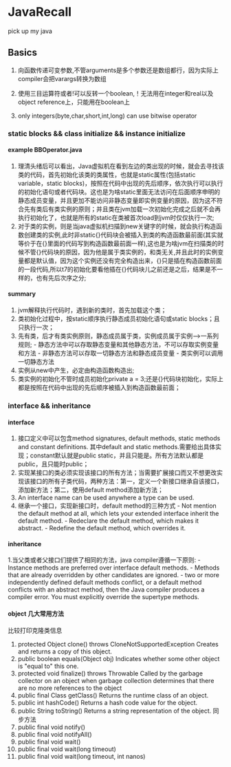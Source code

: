 # JavaRecall
pick up my java

## Basics
  1. 向函数传递可变参数,不管arguments是多个参数还是数组都行，因为实际上compiler会把varargs转换为数组

  2. 使用三目运算符或者!可以反转一个boolean,！无法用在integer和real以及object reference上，只能用在boolean上

  3. only integers(byte,char,short,int,long) can use bitwise operator

### static blocks && class initialize && instance initialize

#### example BBOperator.java
  1. 理清头绪后可以看出，Java虚拟机在看到左边的类出现的时候，就会去寻找该类的代码，首先初始化该类的类属性，也就是static属性(包括static variable，static blocks)，按照在代码中出现的先后顺序，依次执行可以执行的初始化语句或者代码块。这也是为啥static里面无法访问在后面顺序申明的静态成员变量，并且更加不能访问非静态变量即实例变量的原因，因为这不符合先有类后有类实例的原则；并且类在jvm加载一次初始化完成之后就不会再执行初始化了，也就是所有的static在类被首次load到jvm时仅仅执行一次;
  2. 对于类的实例，则是当java虚拟机扫描到new关键字的时候，就会执行构造函数创建类的实例,此时非static{}代码块会被插入到类的构造函数最前面(其实就等价于在{}里面的代码写到构造函数最前面一样),这也是为啥jvm在扫描类的时候不管{}代码块的原因，因为他是属于类实例的，和类无关,并且此时的实例变量都是默认值，因为这个实例还没有完全构造出来，{}只是插在构造函数前面的一段代码,所以t7的初始化要看他插在{}代码块儿之前还是之后，结果是不一样的，也有先后次序之分;
  
#### summary
  1. jvm解释执行代码时，遇到新的类时，首先加载这个类；
  2. 类初始化过程中，按static顺序执行静态成员初始化语句或static blocks；且只执行一次；
  3. 先有类，后才有类实例原则，静态成员属于类，实例成员属于实例-->一系列规则;
    - 静态方法中可以存取静态变量和其他静态方法，不可以存取实例变量和方法
    - 非静态方法可以存取一切静态方法和静态成员变量
    - 类实例可以调用一切静态方法
  4. 实例从new中产生，必定由构造函数构造出;
  5. 类实例的初始化不管时成员初始化private a = 3;还是{}代码块初始化，实际上都是按照在代码中出现的先后顺序被插入到构造函数最前面；
  
### interface && inheritance
#### interface
  1. 接口定义中可以包含method signatures, default methods, static methods and constant definitions. 其中default and static methods.需要给出具体实现；constant默认就是public static，并且只能是。所有方法默认都是public，且只能时public；
  2. 实现某接口的类必须实现该接口的所有方法；当需要扩展接口而又不想更改实现该接口的所有子类代码，两种方法：第一，定义一个新接口继承自该接口，添加新方法；第二，使用default method添加新方法；
  3. An interface name can be used anywhere a type can be used.
  4. 继承一个接口，实现新接口时，default method的三种方式
    - Not mention the default method at all, which lets your extended interface inherit the default method.
    - Redeclare the default method, which makes it abstract.
    - Redefine the default method, which overrides it.
#### inheritance
  1.当父类或者父接口们提供了相同的方法，java compiler遵循一下原则:
    - Instance methods are preferred over interface default methods.
    - Methods that are already overridden by other candidates are ignored. 
    - two or more independently defined default methods conflict, or a default method conflicts with an abstract method, then the Java compiler produces a compiler error. You must explicitly override the supertype methods.
    
#### object 几大常用方法
比较打印克隆类信息
  1. protected Object clone() throws CloneNotSupportedException
      Creates and returns a copy of this object.
  2. public boolean equals(Object obj)
      Indicates whether some other object is "equal to" this one.
  3. protected void finalize() throws Throwable
      Called by the garbage collector on an object when garbage
      collection determines that there are no more references to the object
  4. public final Class getClass()
      Returns the runtime class of an object.
  5. public int hashCode()
      Returns a hash code value for the object.
  6. public String toString()
      Returns a string representation of the object.
同步方法
  1. public final void notify()
  2. public final void notifyAll()
  3. public final void wait()
  4. public final void wait(long timeout)
  5. public final void wait(long timeout, int nanos)
